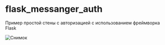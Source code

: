 # flask_messanger_auth
Пример простой стены с авторизацией с использованием фреймворка Flask 

![Снимок](https://user-images.githubusercontent.com/53917645/223365876-4b59117f-e00f-41e0-8071-9a960974117b.PNG)
